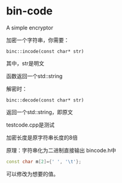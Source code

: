 # bin-code
A simple encryptor

加密一个字符串，你需要：
```
binc::incode(const char* str)
```

其中，str是明文

函数返回一个std::string

解密时：

```
binc::decode(const char* str)
```

返回一个std::string，即原文

testcode.cpp是测试

加密长度是原字符串长度的8倍

原理：字符串化为二进制直接输出
bincode.h中
```cpp bincode.h
const char m[2]={' ', '\t'};
```
可以修改为想要的值。